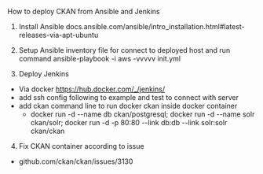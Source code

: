 How to deploy CKAN from Ansible and Jenkins

1. Install Ansible 
docs.ansible.com/ansible/intro_installation.html#latest-releases-via-apt-ubuntu

2. Setup Ansible inventory file for connect to deployed host and run command 
ansible-playbook -i aws -vvvvv init.yml

3. Deploy Jenkins
- Via docker https://hub.docker.com/_/jenkins/
- add ssh config following to example and test to connect with server
- add ckan command line to run docker ckan inside docker container
  - docker run -d --name db ckan/postgresql; docker run -d --name solr ckan/solr; docker run -d -p 80:80 --link db:db --link solr:solr ckan/ckan

4. Fix CKAN container according to issue
- github.com/ckan/ckan/issues/3130 
